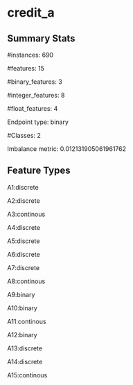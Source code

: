 # credit_a

## Summary Stats

#instances: 690

#features: 15

  #binary_features: 3

  #integer_features: 8

  #float_features: 4

Endpoint type: binary

#Classes: 2

Imbalance metric: 0.012131905061961762

## Feature Types

 A1:discrete

A2:discrete

A3:continous

A4:discrete

A5:discrete

A6:discrete

A7:discrete

A8:continous

A9:binary

A10:binary

A11:continous

A12:binary

A13:discrete

A14:discrete

A15:continous

